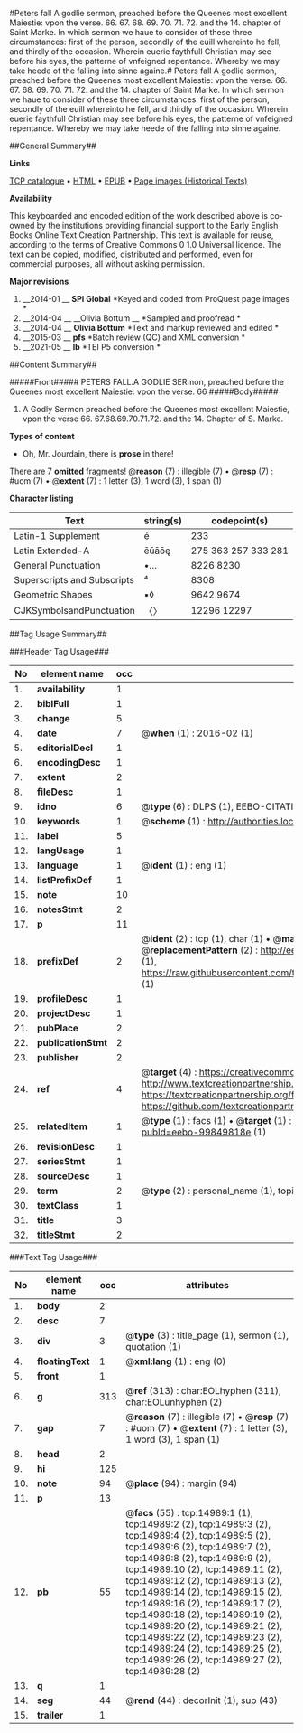 #Peters fall A godlie sermon, preached before the Queenes most excellent Maiestie: vpon the verse. 66. 67. 68. 69. 70. 71. 72. and the 14. chapter of Saint Marke. In which sermon we haue to consider of these three circumstances: first of the person, secondly of the euill whereinto he fell, and thirdly of the occasion. Wherein euerie faythfull Christian may see before his eyes, the patterne of vnfeigned repentance. Whereby we may take heede of the falling into sinne againe.#
Peters fall A godlie sermon, preached before the Queenes most excellent Maiestie: vpon the verse. 66. 67. 68. 69. 70. 71. 72. and the 14. chapter of Saint Marke. In which sermon we haue to consider of these three circumstances: first of the person, secondly of the euill whereinto he fell, and thirdly of the occasion. Wherein euerie faythfull Christian may see before his eyes, the patterne of vnfeigned repentance. Whereby we may take heede of the falling into sinne againe.

##General Summary##

**Links**

[TCP catalogue](http://www.ota.ox.ac.uk/tcp/)  • 
[HTML](http://tei.it.ox.ac.uk/tcp/Texts-HTML/free/B15/B15274.html)  • 
[EPUB](http://tei.it.ox.ac.uk/tcp/Texts-EPUB/free/B15/B15274.epub) • 
[Page images (Historical Texts)](https://historicaltexts.jisc.ac.uk/eebo-99849818_14989e)

**Availability**

This keyboarded and encoded edition of the work described above is co-owned by the
    institutions providing financial support to the Early English Books Online Text Creation
    Partnership. This text is available for reuse, according to the terms of  Creative Commons 0 1.0 Universal
    licence. The text can be copied, modified, distributed and performed, even for commercial
    purposes, all without asking permission.

**Major revisions**

1. __2014-01 __ __SPi Global__ *Keyed and coded from ProQuest page images *
1. __2014-04 __ __Olivia Bottum __ *Sampled and proofread *
1. __2014-04 __ __Olivia Bottum__ *Text and markup reviewed and edited *
1. __2015-03 __ __pfs__ *Batch review (QC) and XML conversion *
1. __2021-05 __ __lb__ *TEI P5 conversion *

##Content Summary##

#####Front#####
PETERS FALL.A GODLIE SERmon, preached before the Queenes most excellent Maiestie: vpon the verse. 66
#####Body#####

1. A Godly Sermon preached before the Queenes most excellent Maiestie, vpon the verse 66. 67.68.69.70.71.72. and the 14. Chapter of S. Marke.

**Types of content**

  * Oh, Mr. Jourdain, there is **prose** in there!

There are 7 **omitted** fragments! 
 @__reason__ (7) : illegible (7)  •  @__resp__ (7) : #uom (7)  •  @__extent__ (7) : 1 letter (3), 1 word (3), 1 span (1)

**Character listing**


|Text|string(s)|codepoint(s)|
|---|---|---|
|Latin-1 Supplement|é|233|
|Latin Extended-A|ēūāōę|275 363 257 333 281|
|General Punctuation|•…|8226 8230|
|Superscripts             and Subscripts|⁴|8308|
|Geometric Shapes|▪◊|9642 9674|
|CJKSymbolsandPunctuation|〈〉|12296 12297|

##Tag Usage Summary##

###Header Tag Usage###

|No|element name|occ|attributes|
|---|---|---|---|
|1.|__availability__|1||
|2.|__biblFull__|1||
|3.|__change__|5||
|4.|__date__|7| @__when__ (1) : 2016-02 (1)|
|5.|__editorialDecl__|1||
|6.|__encodingDesc__|1||
|7.|__extent__|2||
|8.|__fileDesc__|1||
|9.|__idno__|6| @__type__ (6) : DLPS (1), EEBO-CITATION (1), VID (1), EEBO-PROQUEST (1), STC (2)|
|10.|__keywords__|1| @__scheme__ (1) : http://authorities.loc.gov/ (1)|
|11.|__label__|5||
|12.|__langUsage__|1||
|13.|__language__|1| @__ident__ (1) : eng (1)|
|14.|__listPrefixDef__|1||
|15.|__note__|10||
|16.|__notesStmt__|2||
|17.|__p__|11||
|18.|__prefixDef__|2| @__ident__ (2) : tcp (1), char (1)  •  @__matchPattern__ (2) : ([0-9\-]+):([0-9IVX]+) (1), (.+) (1)  •  @__replacementPattern__ (2) : http://eebo.chadwyck.com/downloadtiff?vid=$1&page=$2 (1), https://raw.githubusercontent.com/textcreationpartnership/Texts/master/tcpchars.xml#$1 (1)|
|19.|__profileDesc__|1||
|20.|__projectDesc__|1||
|21.|__pubPlace__|2||
|22.|__publicationStmt__|2||
|23.|__publisher__|2||
|24.|__ref__|4| @__target__ (4) : https://creativecommons.org/publicdomain/zero/1.0/ (1), http://www.textcreationpartnership.org/docs/. (1), https://textcreationpartnership.org/faq/#faq05 (1), https://github.com/textcreationpartnership (1)|
|25.|__relatedItem__|1| @__type__ (1) : facs (1)  •  @__target__ (1) : https://data.historicaltexts.jisc.ac.uk/view?pubId=eebo-99849818e (1)|
|26.|__revisionDesc__|1||
|27.|__seriesStmt__|1||
|28.|__sourceDesc__|1||
|29.|__term__|2| @__type__ (2) : personal_name (1), topical_term (1)|
|30.|__textClass__|1||
|31.|__title__|3||
|32.|__titleStmt__|2||


###Text Tag Usage###

|No|element name|occ|attributes|
|---|---|---|---|
|1.|__body__|2||
|2.|__desc__|7||
|3.|__div__|3| @__type__ (3) : title_page (1), sermon (1), quotation (1)|
|4.|__floatingText__|1| @__xml:lang__ (1) : eng (0)|
|5.|__front__|1||
|6.|__g__|313| @__ref__ (313) : char:EOLhyphen (311), char:EOLunhyphen (2)|
|7.|__gap__|7| @__reason__ (7) : illegible (7)  •  @__resp__ (7) : #uom (7)  •  @__extent__ (7) : 1 letter (3), 1 word (3), 1 span (1)|
|8.|__head__|2||
|9.|__hi__|125||
|10.|__note__|94| @__place__ (94) : margin (94)|
|11.|__p__|13||
|12.|__pb__|55| @__facs__ (55) : tcp:14989:1 (1), tcp:14989:2 (2), tcp:14989:3 (2), tcp:14989:4 (2), tcp:14989:5 (2), tcp:14989:6 (2), tcp:14989:7 (2), tcp:14989:8 (2), tcp:14989:9 (2), tcp:14989:10 (2), tcp:14989:11 (2), tcp:14989:12 (2), tcp:14989:13 (2), tcp:14989:14 (2), tcp:14989:15 (2), tcp:14989:16 (2), tcp:14989:17 (2), tcp:14989:18 (2), tcp:14989:19 (2), tcp:14989:20 (2), tcp:14989:21 (2), tcp:14989:22 (2), tcp:14989:23 (2), tcp:14989:24 (2), tcp:14989:25 (2), tcp:14989:26 (2), tcp:14989:27 (2), tcp:14989:28 (2)|
|13.|__q__|1||
|14.|__seg__|44| @__rend__ (44) : decorInit (1), sup (43)|
|15.|__trailer__|1||

